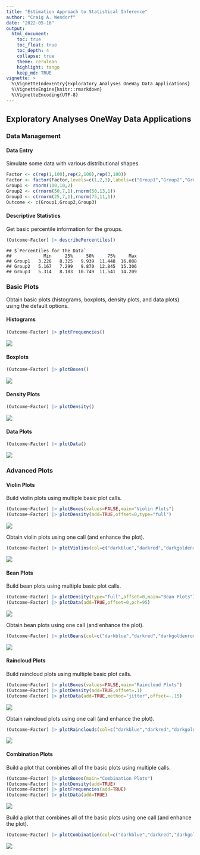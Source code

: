 ```yaml
---
title: "Estimation Approach to Statistical Inference"
author: "Craig A. Wendorf"
date: "2022-05-16"
output:
  html_document:
    toc: true
    toc_float: true
    toc_depth: 4
    collapse: true
    theme: cerulean
    highlight: tango
    keep_md: TRUE
vignette: >
  %\VignetteIndexEntry{Exploratory Analyses OneWay Data Applications}
  %\VignetteEngine{knitr::rmarkdown}
  %\VignetteEncoding{UTF-8}
---
```






## Exploratory Analyses OneWay Data Applications

### Data Management

#### Data Entry

Simulate some data with various distributional shapes.

```r
Factor <- c(rep(1,100),rep(2,100),rep(3,100))
Factor <- factor(Factor,levels=c(1,2,3),labels=c("Group1","Group2","Group3"))
Group1 <- rnorm(100,10,2)
Group2 <- c(rnorm(50,7,1),rnorm(50,13,1))
Group3 <- c(rnorm(25,7,1),rnorm(75,11,1))
Outcome <- c(Group1,Group2,Group3)
```

#### Descriptive Statistics

Get basic percentile information for the groups.

```r
(Outcome~Factor) |> describePercentiles()
```

```
## $`Percentiles for the Data`
##            Min     25%     50%     75%     Max
## Group1   3.226   8.325   9.939  11.448  16.088
## Group2   5.167   7.299   9.870  12.845  15.306
## Group3   5.314   8.183  10.749  11.541  14.209
```

### Basic Plots

Obtain basic plots (histograms, boxplots, density plots, and data plots) using the default options.

#### Histograms


```r
(Outcome~Factor) |> plotFrequencies()
```

![](figures/OneWay-Histograms-1.png)<!-- -->

#### Boxplots


```r
(Outcome~Factor) |> plotBoxes()
```

![](figures/OneWay-Boxes-1.png)<!-- -->

#### Density Plots


```r
(Outcome~Factor) |> plotDensity()
```

![](figures/OneWay-Density-1.png)<!-- -->

####  Data Plots


```r
(Outcome~Factor) |> plotData()
```

![](figures/OneWay-Data-1.png)<!-- -->

### Advanced Plots

#### Violin Plots

Build violin plots using multiple basic plot calls.

```r
(Outcome~Factor) |> plotBoxes(values=FALSE,main="Violin Plots")
(Outcome~Factor) |> plotDensity(add=TRUE,offset=0,type="full")
```

![](figures/OneWay-ViolinsA-1.png)<!-- -->

Obtain violin plots using one call (and enhance the plot).

```r
(Outcome~Factor) |> plotViolins(col=c("darkblue","darkred","darkgoldenrod"))
```

![](figures/OneWay-ViolinsB-1.png)<!-- -->

#### Bean Plots

Build bean plots using multiple basic plot calls.

```r
(Outcome~Factor) |> plotDensity(type="full",offset=0,main="Bean Plots")
(Outcome~Factor) |> plotData(add=TRUE,offset=0,pch=95)
```

![](figures/OneWay-BeansA-1.png)<!-- -->

Obtain bean plots using one call (and enhance the plot).

```r
(Outcome~Factor) |> plotBeans(col=c("darkblue","darkred","darkgoldenrod"))
```

![](figures/OneWay-BeansB-1.png)<!-- -->

#### Raincloud Plots

Build raincloud plots using multiple basic plot calls.

```r
(Outcome~Factor) |> plotBoxes(values=FALSE,main="Raincloud Plots")
(Outcome~Factor) |> plotDensity(add=TRUE,offset=.1)
(Outcome~Factor) |> plotData(add=TRUE,method="jitter",offset=-.15)
```

![](figures/OneWay-RaincloudsA-1.png)<!-- -->

Obtain raincloud plots using one call (and enhance the plot).

```r
(Outcome~Factor) |> plotRainclouds(col=c("darkblue","darkred","darkgoldenrod"))
```

![](figures/OneWay-RaincloudsB-1.png)<!-- -->

#### Combination Plots

Build a plot that combines all of the basic plots using multiple calls.

```r
(Outcome~Factor) |> plotBoxes(main="Combination Plots")
(Outcome~Factor) |> plotDensity(add=TRUE)
(Outcome~Factor) |> plotFrequencies(add=TRUE)
(Outcome~Factor) |> plotData(add=TRUE)
```

![](figures/OneWay-CombinationsA-1.png)<!-- -->

Build a plot that combines all of the basic plots using one call (and enhance the plot).

```r
(Outcome~Factor) |> plotCombination(col=c("darkblue","darkred","darkgoldenrod"))
```

![](figures/OneWay-CombinationsB-1.png)<!-- -->
